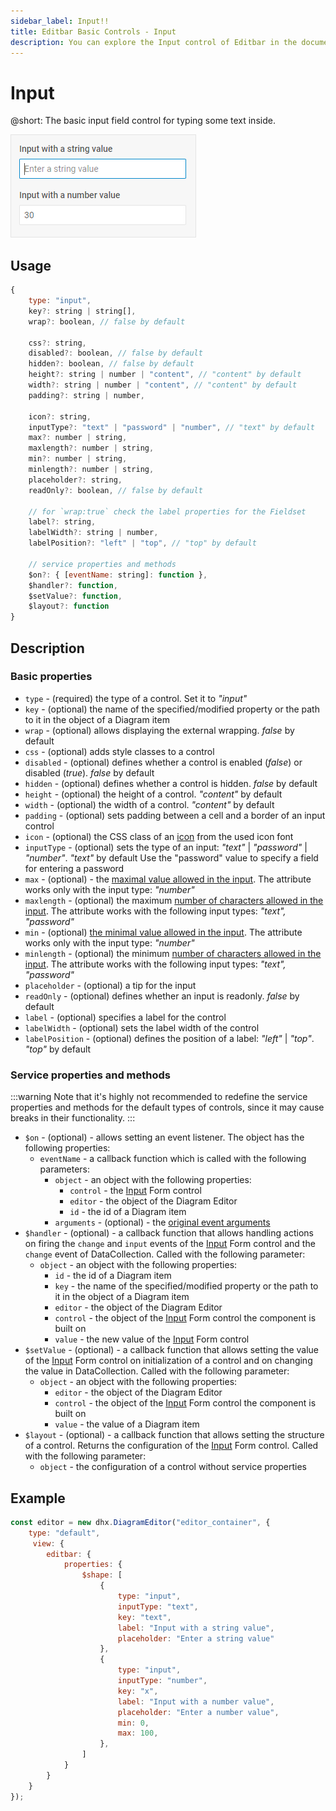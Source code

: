 ```yaml
---
sidebar_label: Input!!
title: Editbar Basic Controls - Input 
description: You can explore the Input control of Editbar in the documentation of the the DHTMLX JavaScript Diagram library. Browse developer guides and API reference, try out code examples and live demos, and download a free 30-day evaluation version of DHTMLX Suite.
---
```


# Input

@short: The basic input field control for typing some text inside.

![Input control](../../../../assets/editbar-basic-controls/input.png)

## Usage

~~~jsx
{
    type: "input",
    key?: string | string[],
    wrap?: boolean, // false by default
    
    css?: string,
    disabled?: boolean, // false by default
    hidden?: boolean, // false by default
    height?: string | number | "content", // "content" by default
    width?: string | number | "content", // "content" by default
    padding?: string | number,

    icon?: string,
    inputType?: "text" | "password" | "number", // "text" by default
    max?: number | string,
    maxlength?: number | string,
    min?: number | string,
    minlength?: number | string,
    placeholder?: string,
    readOnly?: boolean, // false by default

    // for `wrap:true` check the label properties for the Fieldset
    label?: string,
    labelWidth?: string | number,
    labelPosition?: "left" | "top", // "top" by default

    // service properties and methods 
    $on?: { [eventName: string]: function },
    $handler?: function,
    $setValue?: function,
    $layout?: function
}
~~~

## Description

### Basic properties

- `type` - (required) the type of a control. Set it to *"input"*
- `key` - (optional) the name of the specified/modified property or the path to it in the object of a Diagram item 
- `wrap` - (optional) allows displaying the external wrapping. *false* by default
- `css`	- (optional) adds style classes to a control
- `disabled` - (optional) defines whether a control is enabled (*false*) or disabled (*true*). *false* by default
- `hidden` - (optional) defines whether a control is hidden. *false* by default
- `height` - (optional) the height of a control. *"content"* by default
- `width` - (optional) the width of a control. *"content"* by default
- `padding` - (optional) sets padding between a cell and a border of an input control
- `icon` - (optional) the CSS class of an [icon](https://docs.dhtmlx.com/suite/helpers/icon/) from the used icon font
- `inputType` - (optional) sets the type of an input: *"text"* | *"password"* | *"number"*. *"text"* by default
Use the "password" value to specify a field for entering a password
- `max` - (optional) - the [maximal value allowed in the input](https://docs.dhtmlx.com/suite/form/work_with_form/#minimal-and-maximal-values). The attribute works only with the input type: *"number"*
- `maxlength` - (optional) the maximum [number of characters allowed in the input](https://docs.dhtmlx.com/suite/form/work_with_form/#number-of-allowed-characters). The attribute works with the following input types: *"text", "password"*
- `min` - (optional) [the minimal value allowed in the input](https://docs.dhtmlx.com/suite/form/work_with_form/#minimal-and-maximal-values). The attribute works only with the input type: *"number"*
- `minlength` - (optional) the minimum [number of characters allowed in the input](https://docs.dhtmlx.com/suite/form/work_with_form/#number-of-allowed-characters). The attribute works with the following input types: *"text", "password"*
- `placeholder` - (optional) a tip for the input
- `readOnly` - (optional) defines whether an input is readonly. *false* by default
- `label` - (optional) specifies a label for the control
- `labelWidth` - (optional) sets the label width of the control
- `labelPosition` - (optional) defines the position of a label: *"left"* | *"top"*. *"top"* by default

### Service properties and methods

:::warning
Note that it's highly not recommended to redefine the service properties and methods for the default types of controls, since it may cause breaks in their functionality. 
:::

- `$on` - (optional) - allows setting an event listener. The object has the following properties:
    - `eventName`  - a callback function which is called with the following parameters:
        - `object` - an object with the following properties:
            - `control` - the [Input](https://docs.dhtmlx.com/suite/form/input/) Form control
            - `editor` - the object of the Diagram Editor
            - `id` - the id of a Diagram item 
        - `arguments` - (optional) - the [original event arguments](https://docs.dhtmlx.com/suite/category/form-input-events/)
- `$handler` - (optional) - a callback function that allows handling actions on firing the `change` and `input` events of the [Input](https://docs.dhtmlx.com/suite/form/input/) Form control and the `change` event of DataCollection. Called with the following parameter:
    - `object` - an object with the following properties:
        - `id` - the id of a Diagram item 
        - `key` - the name of the specified/modified property or the path to it in the object of a Diagram item 
        - `editor` - the object of the Diagram Editor
        - `control` - the object of the [Input](https://docs.dhtmlx.com/suite/form/input/) Form control the component is built on
        - `value` - the new value of the [Input](https://docs.dhtmlx.com/suite/form/input/) Form control
- `$setValue` - (optional) - a callback function that allows setting the value of the [Input](https://docs.dhtmlx.com/suite/form/input/) Form control on initialization of a control and on changing the value in DataCollection. Called with the following parameter:
    - `object` - an object with the following properties:
        - `editor` - the object of the Diagram Editor
        - `control` - the object of the [Input](https://docs.dhtmlx.com/suite/form/input/) Form control the component is built on
        - `value` - the value of a Diagram item 
- `$layout` - (optional) - a callback function that allows setting the structure of a control. Returns the configuration of the [Input](https://docs.dhtmlx.com/suite/form/input/) Form control. Called with the following parameter:
    - `object` - the configuration of a control without service properties

## Example

~~~jsx {7-22}
const editor = new dhx.DiagramEditor("editor_container", {
    type: "default",
     view: {
        editbar: {
            properties: {
                $shape: [
                    {
                        type: "input",
                        inputType: "text",
                        key: "text",
                        label: "Input with a string value",
                        placeholder: "Enter a string value"
                    },
                    {
                        type: "input",
                        inputType: "number",
                        key: "x",
                        label: "Input with a number value",
                        placeholder: "Enter a number value",
                        min: 0,
                        max: 100,
                    },
                ]
            }
        }
    }
});
~~~